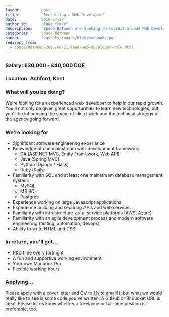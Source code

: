 ```yaml
---
layout:         post
title:          "Recruiting a Web Developer"
date:           2016-07-27
author_id:      "luke_frake"
description:    "Space Between are looking to recruit a Lead Web Developer"
categories:     space between
banner:         "/assets/images/blog/macbook.jpg"
redirect_from:
  - space/between/2016/06/21/lead-web-developer-role.html
---
```


### Salary: £30,000 - £40,000 DOE

### Location: Ashford, Kent

### What will you be doing?

We're looking for an experienced web developer to help in our rapid growth. You'll not only be given great opportunities to learn new technologies, but you'll be influencing the shape of client work and the technical strategy of the agency going forward.

### We're looking for
* Significant software engineering experience
* Knowledge of one mainstream web development framework:
	- C# (ASP.NET MVC, Entity Framework, Web API)
	- Java (Spring MVC)
	- Python (Django / Flask)
	- Ruby (Rails)
* Familiarity with SQL and at least one mainstream database management system:
	- MySQL
	- MS SQL
	- Postgres
* Experience working on large Javascript applications
* Experience building and securing APIs and web services
* Familiarity with infrastructure-as-a-service platforms (AWS, Azure)
* Familiarity with an agile development process and modern software engineering (testing, automation, devops)
* Ability to write HTML and CSS

### In return, you'll get...
* R&D time every fortnight
* A fun and supportive working environment
* Your own Macbook Pro
* Flexible working hours

### Applying...
Please apply with a cover letter and CV to <a href="mailto:{{site.email}}" target="_blank">{{site.email}}</a>, but what we would really like to see is some code you've written. A GitHub or Bitbucket URL is ideal. Please let us know whether a freelance or full-time position is preferable, too.